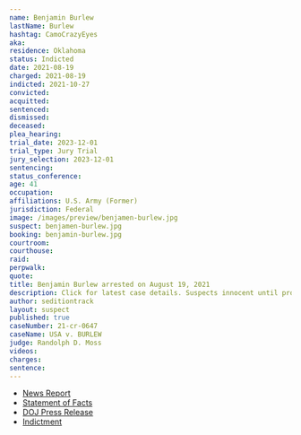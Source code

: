 ```yaml
---
name: Benjamin Burlew
lastName: Burlew
hashtag: CamoCrazyEyes
aka:
residence: Oklahoma
status: Indicted
date: 2021-08-19
charged: 2021-08-19
indicted: 2021-10-27
convicted:
acquitted:
sentenced:
dismissed:
deceased:
plea_hearing:
trial_date: 2023-12-01
trial_type: Jury Trial
jury_selection: 2023-12-01
sentencing:
status_conference:
age: 41
occupation:
affiliations: U.S. Army (Former)
jurisdiction: Federal
image: /images/preview/benjamen-burlew.jpg
suspect: benjamen-burlew.jpg
booking: benjamin-burlew.jpg
courtroom:
courthouse:
raid:
perpwalk:
quote:
title: Benjamin Burlew arrested on August 19, 2021
description: Click for latest case details. Suspects innocent until proven guilty.
author: seditiontrack
layout: suspect
published: true
caseNumber: 21-cr-0647
caseName: USA v. BURLEW
judge: Randolph D. Moss
videos:
charges:
sentence:
---
```

- [News Report](https://tulsaworld.com/news/local/crime-and-courts/oklahoma-man-accused-in-federal-court-of-misdemeanors-in-jan-6-breach-of-u-s/article_b4dbf328-01ff-11ec-8345-d311dcd33ce8.html)
- [Statement of Facts](https://www.justice.gov/usao-dc/case-multi-defendant/file/1426786/download)
- [DOJ Press Release](https://www.justice.gov/usao-dc/pr/oklahoma-man-arrested-assault-media-during-jan-6-capitol-breach)
- [Indictment](https://www.justice.gov/usao-dc/case-multi-defendant/file/1445186/download)
